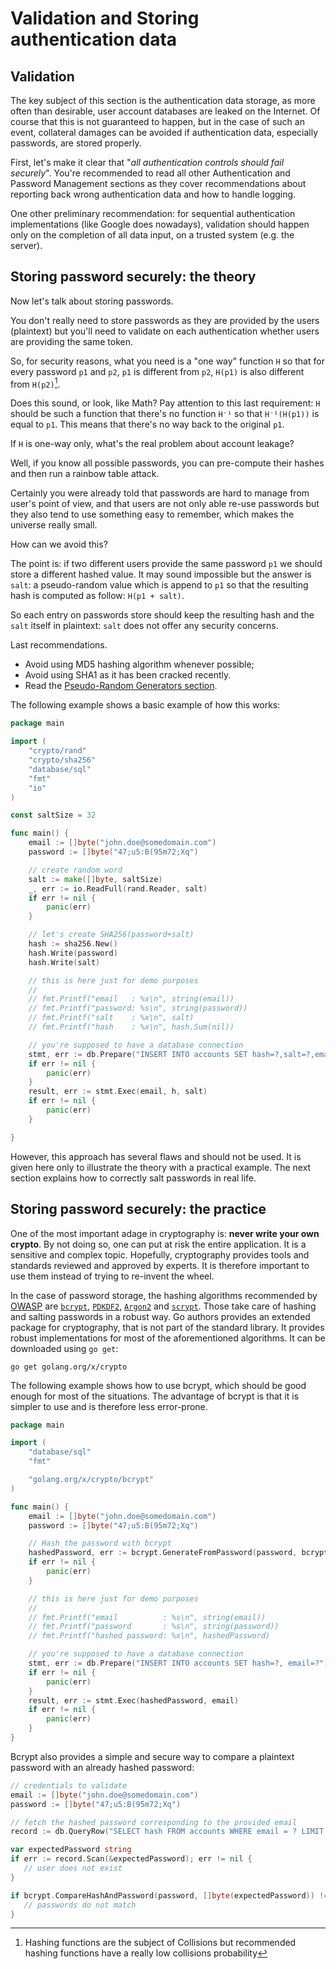 Validation and Storing authentication data
==========================================

Validation
----------

The key subject of this section is the authentication data storage, as more often than desirable, user account databases are leaked on the Internet. Of course that this is not guaranteed to happen, but in the case of such an event, collateral damages can be avoided if authentication data, especially passwords, are stored properly.

First, let's make it clear that "_all authentication controls should fail securely_". You're recommended to read all other Authentication and Password Management sections as they cover recommendations about reporting back wrong authentication data and how to handle logging.

One other preliminary recommendation: for sequential authentication implementations (like Google does nowadays), validation should happen only on the completion of all data input, on a trusted system (e.g. the server).


Storing password securely: the theory
-------------------------------------

Now let's talk about storing passwords.

You don't really need to store passwords as they are provided by the users (plaintext) but you'll need to validate on each authentication whether users are providing the same token.

So, for security reasons, what you need is a "one way" function `H` so that for every password `p1` and `p2`, `p1` is different from `p2`, `H(p1)` is also different from `H(p2)`[^1].

Does this sound, or look, like Math? Pay attention to this last requirement: `H` should be such a function that there's no function `H⁻¹` so that `H⁻¹(H(p1))` is equal to `p1`. This means
that there's no way back to the original `p1`.

If `H` is one-way only, what's the real problem about account leakage?

Well, if you know all possible passwords, you can pre-compute their hashes and then run a rainbow table attack.

Certainly you were already told that passwords are hard to manage from user's point of view, and that users are not only able re-use passwords but they also tend to use something easy to remember, which makes the universe really small.

How can we avoid this?

The point is: if two different users provide the same password `p1` we should store a different hashed value. It may sound impossible but the answer is `salt`: a pseudo-random value which is append to `p1` so that the resulting hash is computed as follow: `H(p1 + salt)`.

So each entry on passwords store should keep the resulting hash and the `salt` itself in plaintext: `salt` does not offer any security concerns.

Last recommendations.
* Avoid using MD5 hashing algorithm whenever possible;
* Avoid using SHA1 as it has been cracked recently.
* Read the [Pseudo-Random Generators section][1].

The following example shows a basic example of how this works:

```go
package main

import (
    "crypto/rand"
    "crypto/sha256"
    "database/sql"
    "fmt"
    "io"
)

const saltSize = 32

func main() {
    email := []byte("john.doe@somedomain.com")
    password := []byte("47;u5:B(95m72;Xq")

    // create random word
    salt := make([]byte, saltSize)
    _, err := io.ReadFull(rand.Reader, salt)
    if err != nil {
        panic(err)
    }

    // let's create SHA256(password+salt)
    hash := sha256.New()
    hash.Write(password)
    hash.Write(salt)

    // this is here just for demo purposes
    //
    // fmt.Printf("email   : %s\n", string(email))
    // fmt.Printf("password: %s\n", string(password))
    // fmt.Printf("salt    : %x\n", salt)
    // fmt.Printf("hash    : %x\n", hash.Sum(nil))

    // you're supposed to have a database connection
    stmt, err := db.Prepare("INSERT INTO accounts SET hash=?,salt=?,email=?")
    if err != nil {
        panic(err)
    }
    result, err := stmt.Exec(email, h, salt)
    if err != nil {
        panic(err)
    }

}
```

However, this approach has several flaws and should not be used. It is given here only to illustrate the theory with a practical example. The next section explains how to correctly salt passwords in real life.


Storing password securely: the practice
---------------------------------------

One of the most important adage in cryptography is: **never write your own crypto**. By not doing so, one can put at risk the entire application. It is a sensitive and complex topic. Hopefully, cryptography provides tools and standards reviewed and approved by experts. It is therefore important to use them instead of trying to re-invent the wheel.

In the case of password storage, the hashing algorithms recommended by [OWASP][2] are [`bcrypt`][2], [`PDKDF2`][3], [`Argon2`][4] and [`scrypt`][5]. Those take care of hashing and salting passwords in a robust way. Go authors provides an extended package for cryptography, that is not part of the standard library. It provides robust implementations for most of the aforementioned algorithms. It can be downloaded using  `go get`:

```
go get golang.org/x/crypto
```

The following example shows how to use bcrypt, which should be good enough for most of the situations. The advantage of bcrypt is that it is simpler to use and is therefore less error-prone.

```go
package main

import (
    "database/sql"
    "fmt"

    "golang.org/x/crypto/bcrypt"
)

func main() {
    email := []byte("john.doe@somedomain.com")
    password := []byte("47;u5:B(95m72;Xq")

    // Hash the password with bcrypt
    hashedPassword, err := bcrypt.GenerateFromPassword(password, bcrypt.DefaultCost)
    if err != nil {
        panic(err)
    }

    // this is here just for demo purposes
    //
    // fmt.Printf("email          : %s\n", string(email))
    // fmt.Printf("password       : %s\n", string(password))
    // fmt.Printf("hashed password: %x\n", hashedPassword)

    // you're supposed to have a database connection
    stmt, err := db.Prepare("INSERT INTO accounts SET hash=?, email=?")
    if err != nil {
        panic(err)
    }
    result, err := stmt.Exec(hashedPassword, email)
    if err != nil {
        panic(err)
    }
}
```

Bcrypt also provides a simple and secure way to compare a plaintext password with an already hashed password:

 ```go
 // credentials to validate
 email := []byte("john.doe@somedomain.com")
 password := []byte("47;u5:B(95m72;Xq")

// fetch the hashed password corresponding to the provided email
record := db.QueryRow("SELECT hash FROM accounts WHERE email = ? LIMIT 1", email)

var expectedPassword string
if err := record.Scan(&expectedPassword); err != nil {
    // user does not exist
}

if bcrypt.CompareHashAndPassword(password, []byte(expectedPassword)) != nil {
    // passwords do not match
}
 ```

[^1]: Hashing functions are the subject of Collisions but recommended hashing functions have a really low collisions probability

[1]: /cryptographic-practices/pseudo-random-generators.md
[2]: https://www.owasp.org/index.php/Password_Storage_Cheat_Sheet
[3]: https://godoc.org/golang.org/x/crypto/bcrypt
[4]: https://github.com/p-h-c/phc-winner-argon2
[5]: https://godoc.org/golang.org/x/crypto/pbkdf2

